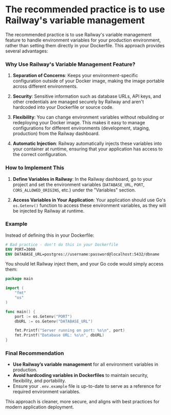 # The recommended practice is to use Railway's variable management

The recommended practice is to use Railway's variable management feature to handle environment variables for your production environment, rather than setting them directly in your Dockerfile. This approach provides several advantages:

### Why Use Railway's Variable Management Feature?

1. **Separation of Concerns**: Keeps your environment-specific configuration outside of your Docker image, making the image portable across different environments.
  
2. **Security**: Sensitive information such as database URLs, API keys, and other credentials are managed securely by Railway and aren't hardcoded into your Dockerfile or source code.

3. **Flexibility**: You can change environment variables without rebuilding or redeploying your Docker image. This makes it easy to manage configurations for different environments (development, staging, production) from the Railway dashboard.

4. **Automatic Injection**: Railway automatically injects these variables into your container at runtime, ensuring that your application has access to the correct configuration.

### How to Implement This

1. **Define Variables in Railway**: In the Railway dashboard, go to your project and set the environment variables (`DATABASE_URL`, `PORT`, `CORS_ALLOWED_ORIGINS`, etc.) under the "Variables" section.

2. **Access Variables in Your Application**: Your application should use Go's `os.Getenv()` function to access these environment variables, as they will be injected by Railway at runtime.

### Example

Instead of defining this in your Dockerfile:
```dockerfile
# Bad practice - don't do this in your Dockerfile
ENV PORT=3000
ENV DATABASE_URL=postgres://username:password@localhost:5432/dbname
```

You should let Railway inject them, and your Go code would simply access them:
```go
package main

import (
	"fmt"
	"os"
)

func main() {
	port := os.Getenv("PORT")
	dbURL := os.Getenv("DATABASE_URL")

	fmt.Printf("Server running on port: %s\n", port)
	fmt.Printf("Database URL: %s\n", dbURL)
}
```

### Final Recommendation

- **Use Railway’s variable management** for all environment variables in production.
- **Avoid hardcoding variables in Dockerfiles** to maintain security, flexibility, and portability.
- Ensure your `.env.example` file is up-to-date to serve as a reference for required environment variables.

This approach is cleaner, more secure, and aligns with best practices for modern application deployment.